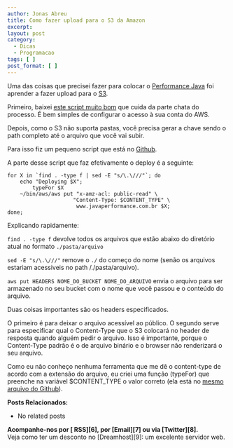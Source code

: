 ```yaml
---
author: Jonas Abreu
title: Como fazer upload para o S3 da Amazon
excerpt:
layout: post
category:
  - Dicas
  - Programacao
tags: [ ]
post_format: [ ]
---
```

Uma das coisas que precisei fazer para colocar o [Performance Java][1] foi aprender a fazer upload para o [S3][2].

Primeiro, baixei [este script muito bom][3] que cuida da parte chata do processo. É bem simples de configurar o acesso à sua conta do AWS.

Depois, como o S3 não suporta pastas, você precisa gerar a chave sendo o path completo até o arquivo que você vai subir.

Para isso fiz um pequeno script que está no [Github][4].

A parte desse script que faz efetivamente o deploy é a seguinte:

    
    for X in `find . -type f | sed -E "s/\.\///"`; do
    	echo "Deploying $X";
            typeFor $X
    	~/bin/aws/aws put "x-amz-acl: public-read" \
                         "Content-Type: $CONTENT_TYPE" \
                          www.javaperformance.com.br $X;
    done;
    

Explicando rapidamente:

`find . -type f` devolve todos os arquivos que estão abaixo do diretório atual no formato `./pasta/arquivo`

`sed -E "s/\.\///"` remove o `./` do começo do nome (senão os arquivos estariam acessiveis no path /./pasta/arquivo).

`aws put HEADERS NOME_DO_BUCKET NOME_DO_ARQUIVO` envia o arquivo para ser armazenado no seu bucket com o nome que você passou e o conteúdo do arquivo.

Duas coisas importantes são os headers especificados.

O primeiro é para deixar o arquivo acessível ao público. O segundo serve para especificar qual o Content-Type que o S3 colocará no header de resposta quando alguém pedir o arquivo. Isso é importante, porque o Content-Type padrão é o de arquivo binário e o browser não renderizará o seu arquivo.

Como eu não conheço nenhuma ferramenta que me dê o content-type de acordo com a extensão do arquivo, eu criei uma função (typeFor) que preenche na variável $CONTENT_TYPE o valor correto (ela está no [mesmo arquivo do Github][4]).

**Posts Relacionados:** 
*   No related posts









**Acompanhe-nos por [ RSS][6], por [Email][7] ou via [Twitter][8].**  
Veja como ter um desconto no [Dreamhost][9]: um excelente servidor web.

 [1]: http://www.javaperformance.com.br
 [2]: http://aws.amazon.com/s3/
 [3]: http://timkay.com/aws/
 [4]: https://github.com/jonasabreu/performance/blob/master/deploy.sh
 [5]: https://twitter.com/share




